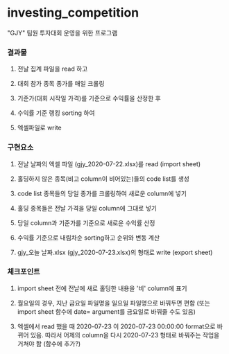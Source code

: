 # investing_competition

"GJY" 팀원 투자대회 운영을 위한 프로그램

### 결과물

1. 전날 집계 파일을 read 하고

2. 대회 참가 종목 종가를 매일 크롤링

3. 기준가(대회 시작일 가격)를 기준으로 수익률을 산정한 후

4. 수익률 기준 랭킹 sorting 하여

5. 엑셀파일로 write


### 구현요소

1. 전날 날짜의 엑셀 파일 (gjy_2020-07-22.xlsx)를 read (import sheet)

2. 홀딩하지 않은 종목(비고 column이 비어있는)들의 code list를 생성

3. code list 종목들의 당일 종가를 크롤링하여 새로운 column에 넣기

4. 홀딩 종목들은 전날 가격을 당일 column에 그대로 넣기

5. 당일 column과 기준가를 기준으로 새로운 수익률 산정

6. 수익률 기준으로 내림차순 sorting하고 순위와 변동 계산

7. gjy_오늘 날짜.xlsx (gjy_2020-07-23.xlsx)의 형태로 write (export sheet)

### 체크포인트

1. import sheet 전에 전날에 새로 홀딩한 내용을 '비' column에 표기

2. 월요일의 경우, 지난 금요일 파일명을 일요일 파일명으로 바꿔두면 편함 (또는 import sheet 함수에 date= argument를 금요일로 바꿔줄 수도 있음)

3. 엑셀에서 read 했을 때 2020-07-23 이 2020-07-23 00:00:00 format으로 바뀌어 있음. 따라서 어제의 column을 다시 2020-07-23 형태로 바꿔주는 작업을 거쳐야 함 (함수에 추가?)
